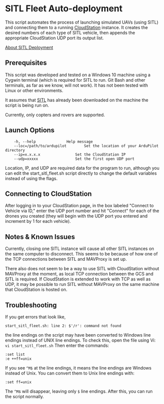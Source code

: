 # SITL Fleet Auto-deployment

This script automates the process of launching simulated UAVs (using SITL) and connecting them to a running [CloudStation](https://github.com/CloudStationTeam/cloud_station_web) instance. It creates the desired numbers of each type of SITL vehicle, then appends the appropriate CloudStation UDP port its output list.

[About SITL Deployment](https://cloud-station-docs.readthedocs.io/en/latest/sitl.html)

## Prerequisites
This script was developed and tested on a Windows 10 machine using a Cygwin terminal (which is required for SITL to run. Git Bash and other terminals, as far as we know, will not work). It has not been tested with Linux or other environments.

It assumes that [SITL](https://ardupilot.org/dev/docs/SITL-setup-landingpage.html) has already been downloaded on the machine the script is being run on.

Currently, only copters and rovers are supported.

## Launch Options
```
	-h, --help 				Help message
	--loc=/path/to/ardupilot 		Set the location of your ArduPilot directory
	--ip=x.x.x.x 				Set the CloudStation IP
	--udp=xxxxx 				Set the first open UDP port
```

Location, IP, and UDP are required data for the program to run, although you can edit the start_sitl_fleet.sh script directly to change the default variables instead of using the flags.

## Connecting to CloudStation
After logging in to your CloudStation page, in the box labeled "Connect to Vehicle via ID," enter the UDP port number and hit "Connect" for each of the drones you created (they will begin with the UDP port you entered and increment by 1 for each vehicle).

## Notes & Known Issues
Currently, closing one SITL instance will cause all other SITL instances on the same computer to disconnect. This seems to be because of how one of the TCP connections between SITL and MAVProxy is set up.

There also does not seem to be a way to use SITL with CloudStation without MAVProxy at the moment, as local TCP connection between the GCS and SITL is required. If CloudStation is extended to work with TCP as well as UDP, it may be possible to run SITL without MAVProxy on the same machine that CloudStation is hosted on.

## Troubleshooting
If you get errors that look like,
```
start_sitl_fleet.sh: line 2: $'/r': command not found
```
the line endings on the script may have been converted to Windows line endings instead of UNIX line endings. To check this, open the file using Vi:
`vi start_sitl_fleet.sh`
Then enter the commands:
```
:set list
:e ++ff=unix
```
If you see `^M$` at the line endings, it means the line endings are Windows instead of Unix. You can convert them to Unix line endings with:
```
:set ff=unix
```
The `^M`s will disappear, leaving only `$` line endings. After this, you can run the script normally.
